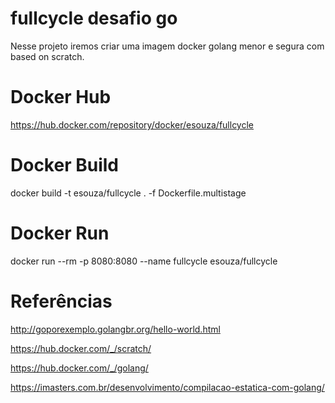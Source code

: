 # fullcycle desafio go
Nesse projeto iremos criar uma imagem docker golang menor e segura com based on scratch.


# Docker Hub

https://hub.docker.com/repository/docker/esouza/fullcycle

# Docker Build

docker build -t esouza/fullcycle . -f Dockerfile.multistage

# Docker Run

docker run --rm -p 8080:8080 --name fullcycle esouza/fullcycle

# Referências

http://goporexemplo.golangbr.org/hello-world.html

https://hub.docker.com/_/scratch/

https://hub.docker.com/_/golang/

https://imasters.com.br/desenvolvimento/compilacao-estatica-com-golang/
